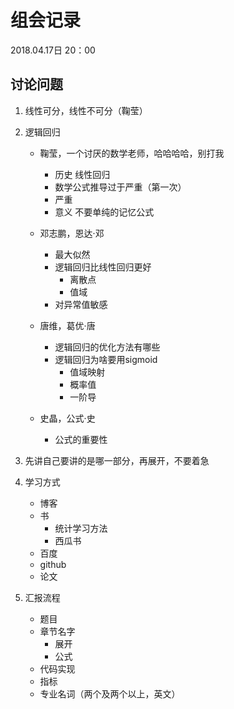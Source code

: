 # 组会记录

2018.04.17日   20：00

## 讨论问题

1. 线性可分，线性不可分（鞠莹）

2. 逻辑回归 

   - 鞠莹，一个讨厌的数学老师，哈哈哈哈，别打我
     - 历史  线性回归
     - 数学公式推导过于严重（第一次）
     - 严重
     - 意义  不要单纯的记忆公式


   - 邓志鹏，恩达·邓
     - 最大似然
     - 逻辑回归比线性回归更好
       - 离散点
       - 值域
     - 对异常值敏感
   - 唐维，葛优·唐
     - 逻辑回归的优化方法有哪些
     - 逻辑回归为啥要用sigmoid
       - 值域映射
       - 概率值
       - 一阶导
   - 史晶，公式·史
     - 公式的重要性

3. 先讲自己要讲的是哪一部分，再展开，不要着急

4. 学习方式

   - 博客
   - 书
     - 统计学习方法
     - 西瓜书
   - 百度
   - github
   - 论文

5. 汇报流程

   - 题目
   - 章节名字
     - 展开
     - 公式
   - 代码实现
   - 指标
   - 专业名词（两个及两个以上，英文）

